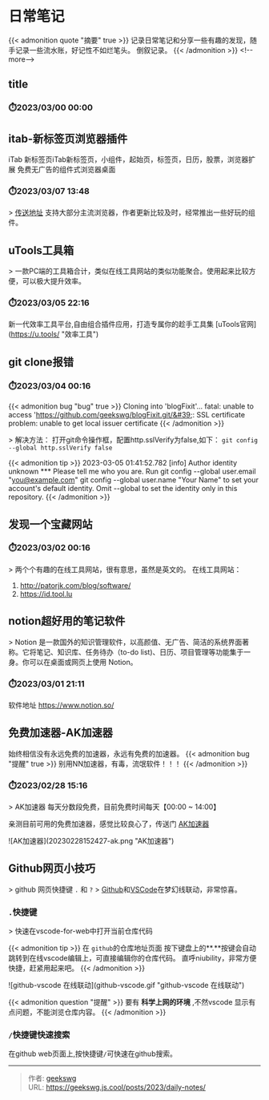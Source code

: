 # 日常笔记

{{&lt; admonition quote &#34;摘要&#34; true &gt;}}
    记录日常笔记和分享一些有趣的发现，随手记录一些流水账，好记性不如烂笔头。
倒叙记录。
{{&lt; /admonition &gt;}}
&lt;!--more--&gt;
## title

### ⏱️2023/03/00 00:00

## itab-新标签页浏览器插件

iTab 新标签页iTab新标签页，小组件，起始页，标签页，日历，股票，浏览器扩展
免费无广告的组件式浏览器桌面

### ⏱️2023/03/07 13:48

&gt; [传送地址](https://itab.link/) 
支持大部分主流浏览器，作者更新比较及时，经常推出一些好玩的组件。

## uTools工具箱

&gt; 一款PC端的工具箱合计，类似在线工具网站的类似功能聚合。使用起来比较方便，可以极大提升效率。

### ⏱️2023/03/05 22:16

新一代效率工具平台,自由组合插件应用，打造专属你的趁手工具集
[uTools官网](https://u.tools/ &#34;效率工具&#34;)

## git clone报错

### ⏱️2023/03/04 00:16

{{&lt; admonition bug &#34;bug&#34; true &gt;}}
Cloning into &#39;blogFixit&#39;...
fatal: unable to access &#39;https://github.com/geekswg/blogFixit.git/&#39;: SSL certificate problem: unable to get local issuer certificate
{{&lt; /admonition &gt;}}

&gt; 解决方法：
打开git命令操作框，配置http.sslVerify为false,如下：
`git config --global http.sslVerify false`

{{&lt; admonition tip &gt;}}
2023-03-05 01:41:52.782 [info] Author identity unknown
*** Please tell me who you are.
Run
  git config --global user.email &#34;you@example.com&#34;
  git config --global user.name &#34;Your Name&#34;
to set your account&#39;s default identity.
Omit --global to set the identity only in this repository.
{{&lt; /admonition &gt;}}

## 发现一个宝藏网站

### ⏱️2023/03/02 00:16

&gt; 两个个有趣的在线工具网站，很有意思，虽然是英文的。
在线工具网站： 
1. http://patorjk.com/blog/software/
2. https://id.tool.lu

## notion超好用的笔记软件

&gt; Notion 是一款国外的知识管理软件，以高颜值、无广告、简洁的系统界面著称。它将笔记、知识库、任务待办（to-do list)、日历、项目管理等功能集于一身。你可以在桌面或网页上使用 Notion。

### ⏱️2023/03/01 21:11

软件地址 https://www.notion.so/

## 免费加速器-AK加速器

始终相信没有永远免费的加速器，永远有免费的加速器。
{{&lt; admonition bug &#34;提醒&#34; true &gt;}}
别用NN加速器，有毒，流氓软件！！！
{{&lt; /admonition &gt;}}

### ⏱️2023/02/28 15:16

&gt; AK加速器 每天分数段免费，目前免费时间每天【00:00 ~ 14:00】

亲测目前可用的免费加速器，感觉比较良心了，传送门 [AK加速器](https://www.akspeedy.com/)

![AK加速器](20230228152427-ak.png &#34;AK加速器&#34;)

## Github网页小技巧

&gt; github 网页快捷键 `.` 和 `?`
&gt; [Github](https://github.com/)和[VSCode](https://vscode.dev/)在梦幻线联动，非常惊喜。

### `.`快捷键

&gt; 快速在vscode-for-web中打开当前仓库代码

{{&lt; admonition tip &gt;}}
在 `github`的仓库地址页面 按下键盘上的**.**按键会自动跳转到在线vscode编辑上，可直接编辑你的仓库代码。
直呼niubility，非常方便快捷，赶紧用起来吧。
{{&lt; /admonition &gt;}}

![github-vscode 在线联动](github-vscode.gif &#34;github-vscode 在线联动&#34;)

{{&lt; admonition question &#34;提醒&#34; &gt;}}
要有 **科学上网的环境** ,不然vscode 显示有点问题，不能浏览仓库内容。
{{&lt; /admonition &gt;}}

### `/`快捷键快速搜索

在github web页面上,按快捷键`/`可快速在github搜索。


---

> 作者: [geekswg](https://github.com/geekswg)  
> URL: https://geekswg.js.cool/posts/2023/daily-notes/  

